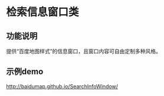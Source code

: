 检索信息窗口类
=================================

功能说明
-------------------------------

提供“百度地图样式”的信息窗口，且窗口内容可自由定制多种风格。


示例demo
------------------------

http://baidumap.github.io/SearchInfoWindow/
